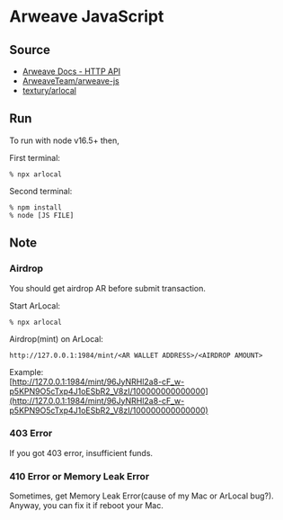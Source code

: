 # Arweave JavaScript
## Source
- [Arweave Docs - HTTP API](https://docs.arweave.org/developers/server/http-api)
- [ArweaveTeam/arweave-js](https://github.com/ArweaveTeam/arweave-js)
- [textury/arlocal](https://github.com/textury/arlocal)

## Run
To run with node v16.5+ then,

First terminal:
```
% npx arlocal
```

Second terminal:
```
% npm install
% node [JS FILE]
```

## Note
### Airdrop
You should get airdrop AR before submit transaction.

Start ArLocal:
```
% npx arlocal
```

Airdrop(mint) on ArLocal:

```
http://127.0.0.1:1984/mint/<AR WALLET ADDRESS>/<AIRDROP AMOUNT>
```

Example:  
 [http://127.0.0.1:1984/mint/96JyNRHl2a8-cF_w-p5KPN9O5cTxp4J1oESbR2_V8zI/100000000000000](http://127.0.0.1:1984/mint/96JyNRHl2a8-cF_w-p5KPN9O5cTxp4J1oESbR2_V8zI/100000000000000)

### 403 Error
If you got 403 error, insufficient funds.

### 410 Error or Memory Leak Error
Sometimes, get Memory Leak Error(cause of my Mac or ArLocal bug?). Anyway, you can fix it if reboot your Mac.

